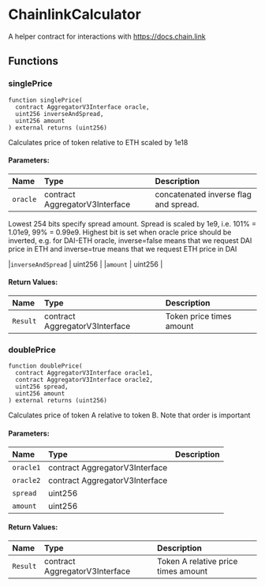 # ChainlinkCalculator

A helper contract for interactions with https://docs.chain.link



## Functions
### singlePrice
```solidity
function singlePrice(
  contract AggregatorV3Interface oracle,
  uint256 inverseAndSpread,
  uint256 amount
) external returns (uint256)
```
Calculates price of token relative to ETH scaled by 1e18


#### Parameters:
| Name | Type | Description                                                          |
| :--- | :--- | :------------------------------------------------------------------- |
|`oracle` | contract AggregatorV3Interface | concatenated inverse flag and spread.
Lowest 254 bits specify spread amount. Spread is scaled by 1e9, i.e. 101% = 1.01e9, 99% = 0.99e9.
Highest bit is set when oracle price should be inverted,
e.g. for DAI-ETH oracle, inverse=false means that we request DAI price in ETH
and inverse=true means that we request ETH price in DAI
 
|`inverseAndSpread` | uint256 | 
|`amount` | uint256 | 

#### Return Values:
| Name                           | Type          | Description                                                                  |
| :----------------------------- | :------------ | :--------------------------------------------------------------------------- |
|`Result`| contract AggregatorV3Interface | Token price times amount
### doublePrice
```solidity
function doublePrice(
  contract AggregatorV3Interface oracle1,
  contract AggregatorV3Interface oracle2,
  uint256 spread,
  uint256 amount
) external returns (uint256)
```
Calculates price of token A relative to token B. Note that order is important


#### Parameters:
| Name | Type | Description                                                          |
| :--- | :--- | :------------------------------------------------------------------- |
|`oracle1` | contract AggregatorV3Interface | 
|`oracle2` | contract AggregatorV3Interface | 
|`spread` | uint256 | 
|`amount` | uint256 | 

#### Return Values:
| Name                           | Type          | Description                                                                  |
| :----------------------------- | :------------ | :--------------------------------------------------------------------------- |
|`Result`| contract AggregatorV3Interface | Token A relative price times amount
